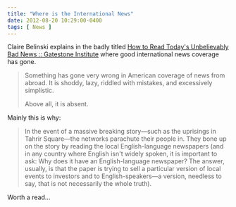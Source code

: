 ```yaml
---
title: "Where is the International News"
date: 2012-08-20 10:29:00-0400
tags: [ News ]
---
```


Claire Belinski explains in the badly titled [How to Read Today's Unbelievably Bad News :: Gatestone Institute](http://www.gatestoneinstitute.org/3294/how-to-read-today-unbelievably-bad-news) where good international news coverage has gone.

> Something has gone very wrong in American coverage of news from abroad. It is shoddy, lazy, riddled with mistakes, and excessively simplistic.
> 
> Above all, it is absent.

Mainly this is why:

> In the event of a massive breaking story—such as the uprisings in Tahrir Square—the networks parachute their people in. They bone up on the story by reading the local English-language newspapers (and in any country where English isn't widely spoken, it is important to ask: Why does it have an English-language newspaper? The answer, usually, is that the paper is trying to sell a particular version of local events to investors and to English-speakers—a version, needless to say, that is not necessarily the whole truth).

Worth a read...
